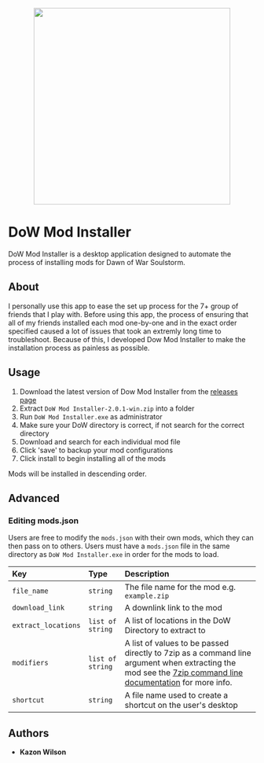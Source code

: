 <p align="center"><img height="400px" width="400px" src="https://external-content.duckduckgo.com/iu/?u=https%3A%2F%2F66.media.tumblr.com%2Fe597aa6459a99147f6de88f646ce5d5f%2Ftumblr_pm1xgkwQUs1tdqkuno1_1280.png&f=1&nofb=1"></p>

# DoW Mod Installer

DoW Mod Installer is a desktop application designed to automate the process of installing mods for Dawn of War Soulstorm.

## About

I personally use this app to ease the set up process for the 7+ group of friends that I play with. Before using this app, the process of ensuring that all of my friends installed each mod one-by-one and in the exact order specified caused a lot of issues that took an extremly long time to troubleshoot. Because of this, I developed Dow Mod Installer to make the installation process as painless as possible.

## Usage

1. Download the latest version of Dow Mod Installer from the [releases page](https://github.com/kwilson21/DoW_Mod_Installer/releases)
2. Extract `DoW Mod Installer-2.0.1-win.zip` into a folder
3. Run `DoW Mod Installer.exe` as administrator
4. Make sure your DoW directory is correct, if not search for the correct directory
5. Download and search for each individual mod file
6. Click 'save' to backup your mod configurations
7. Click install to begin installing all of the mods

Mods will be installed in descending order.

## Advanced

### Editing mods.json

Users are free to modify the `mods.json` with their own mods, which they can then pass on to others. Users must have a `mods.json` file in the same directory as `DoW Mod Installer.exe` in order for the mods to load.

| Key                 | Type             | Description                                                                                                                                                                                                |
| :------------------ | :--------------- | :--------------------------------------------------------------------------------------------------------------------------------------------------------------------------------------------------------- |
| `file_name`         | `string`         | The file name for the mod e.g. `example.zip`                                                                                                                                                               |
| `download_link`     | `string`         | A downlink link to the mod                                                                                                                                                                                 |
| `extract_locations` | `list of string` | A list of locations in the DoW Directory to extract to                                                                                                                                                     |
| `modifiers`         | `list of string` | A list of values to be passed directly to 7zip as a command line argument when extracting the mod see the [7zip command line documentation](https://sevenzip.osdn.jp/chm/cmdline/index.htm) for more info. |
| `shortcut`          | `string`         | A file name used to create a shortcut on the user's desktop                                                                                                                                                |

## Authors

- **Kazon Wilson**
